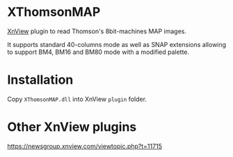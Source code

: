 # XThomsonMAP
[XnView](https://www.xnview.com/) plugin to read Thomson's 8bit-machines MAP images.

It supports standard 40-columns mode as well as SNAP extensions allowing to support BM4, BM16 and BM80 mode with a modified palette.

# Installation

Copy `XThomsonMAP.dll` into XnView `plugin` folder.

# Other XnView plugins
https://newsgroup.xnview.com/viewtopic.php?t=11715
